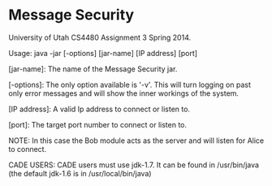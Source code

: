 Message Security
================

University of Utah CS4480 Assignment 3 Spring 2014. 


Usage:
java -jar [-options] [jar-name] [IP address] [port]

[jar-name]:
	The name of the Message Security jar.

[-options]:
    The only option available is '-v'. This will turn logging on past only error messages and will show the inner
    workings of the system.

[IP address]:
    A valid Ip address to connect or listen to.

[port]:
    The target port number to connect or listen to.

NOTE: In this case the Bob module acts as the server and will listen for Alice to connect.

CADE USERS: CADE users must use jdk-1.7. It can be found in /usr/bin/java
            (the default jdk-1.6 is in /usr/local/bin/java)
